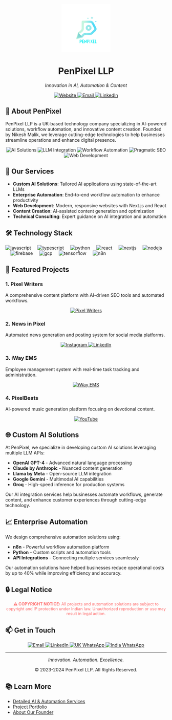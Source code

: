 <div align="center">
  <img src="images/PenPixel_Logo.png" height="150" alt="PenPixel LLP Logo" />
  <h1>PenPixel LLP</h1>
  <p><em>Innovation in AI, Automation & Content</em></p>
  
  <a href="https://penpixel.in" target="_blank">
    <img src="https://img.shields.io/badge/Website-penpixel.in-1a73e8?style=for-the-badge" alt="Website" />
  </a>
  <a href="mailto:contact@penpixel.in">
    <img src="https://img.shields.io/badge/Email-contact@penpixel.in-D14836?style=for-the-badge&logo=gmail&logoColor=white" alt="Email" />
  </a>
  <a href="https://www.linkedin.com/company/penpixel-llp">
    <img src="https://img.shields.io/badge/LinkedIn-Penpixel_LLP-0077B5?style=for-the-badge&logo=linkedin&logoColor=white" alt="LinkedIn" />
  </a>
</div>

## 🚀 About PenPixel

PenPixel LLP is a UK-based technology company specializing in AI-powered solutions, workflow automation, and innovative content creation. Founded by Nikesh Malik, we leverage cutting-edge technologies to help businesses streamline operations and enhance digital presence.

<div align="center">
  <img src="https://img.shields.io/badge/AI%20Solutions-FF6B6B?style=for-the-badge" alt="AI Solutions" />
  <img src="https://img.shields.io/badge/LLM%20Integration-4ECDC4?style=for-the-badge" alt="LLM Integration" />
  <img src="https://img.shields.io/badge/Workflow%20Automation-00C7B7?style=for-the-badge" alt="Workflow Automation" />
  <img src="https://img.shields.io/badge/Pragmatic%20SEO-FF4500?style=for-the-badge" alt="Pragmatic SEO" />
  <img src="https://img.shields.io/badge/Web%20Development-1a73e8?style=for-the-badge" alt="Web Development" />
</div>

## 💼 Our Services

- **Custom AI Solutions**: Tailored AI applications using state-of-the-art LLMs
- **Enterprise Automation**: End-to-end workflow automation to enhance productivity
- **Web Development**: Modern, responsive websites with Next.js and React
- **Content Creation**: AI-assisted content generation and optimization
- **Technical Consulting**: Expert guidance on AI integration and automation

## 🛠️ Technology Stack

<div align="left">
  <img src="https://cdn.jsdelivr.net/gh/devicons/devicon/icons/javascript/javascript-original.svg" height="40" alt="javascript" />
  <img width="12" />
  <img src="https://cdn.jsdelivr.net/gh/devicons/devicon/icons/typescript/typescript-original.svg" height="40" alt="typescript" />
  <img width="12" />
  <img src="https://cdn.jsdelivr.net/gh/devicons/devicon/icons/python/python-original.svg" height="40" alt="python" />
  <img width="12" />
  <img src="https://cdn.jsdelivr.net/gh/devicons/devicon/icons/react/react-original.svg" height="40" alt="react" />
  <img width="12" />
  <img src="https://cdn.jsdelivr.net/gh/devicons/devicon/icons/nextjs/nextjs-original.svg" height="40" alt="nextjs" />
  <img width="12" />
  <img src="https://cdn.jsdelivr.net/gh/devicons/devicon/icons/nodejs/nodejs-original.svg" height="40" alt="nodejs" />
  <img width="12" />
  <img src="https://cdn.jsdelivr.net/gh/devicons/devicon/icons/firebase/firebase-plain.svg" height="40" alt="firebase" />
  <img width="12" />
  <img src="https://cdn.jsdelivr.net/gh/devicons/devicon/icons/googlecloud/googlecloud-original.svg" height="40" alt="gcp" />
  <img width="12" />
  <img src="https://cdn.jsdelivr.net/gh/devicons/devicon/icons/tensorflow/tensorflow-original.svg" height="40" alt="tensorflow" />
  <img width="12" />
  <img src="https://n8n.io/favicon.ico" height="40" alt="n8n" />
</div>

## 🌟 Featured Projects

### 1. Pixel Writers
A comprehensive content platform with AI-driven SEO tools and automated workflows.

<div align="center">
  <a href="https://pixelwriters.com" target="_blank">
    <img src="https://img.shields.io/badge/Visit-PixelWriters.com-4285F4?style=for-the-badge" alt="Pixel Writers" />
  </a>
</div>

### 2. News in Pixel
Automated news generation and posting system for social media platforms.

<div align="center">
  <a href="https://www.instagram.com/newsinpixel.en/" target="_blank">
    <img src="https://img.shields.io/badge/Follow-@newsinpixel.en-E4405F?style=for-the-badge&logo=instagram&logoColor=white" alt="Instagram" />
  </a>
  <a href="https://www.linkedin.com/company/news-in-pixel" target="_blank">
    <img src="https://img.shields.io/badge/Follow-News_in_Pixel-0077B5?style=for-the-badge&logo=linkedin&logoColor=white" alt="LinkedIn" />
  </a>
</div>

### 3. iWay EMS
Employee management system with real-time task tracking and administration.

<div align="center">
  <a href="https://ems.way2class.org" target="_blank">
    <img src="https://img.shields.io/badge/Visit-iWay_EMS-34a853?style=for-the-badge" alt="iWay EMS" />
  </a>
</div>

### 4. PixelBeats
AI-powered music generation platform focusing on devotional content.

<div align="center">
  <a href="https://www.youtube.com/@pixelbeats_yt5" target="_blank">
    <img src="https://img.shields.io/badge/Subscribe-PixelBeats-FF0000?style=for-the-badge&logo=youtube&logoColor=white" alt="YouTube" />
  </a>
</div>

## 🌐 Custom AI Solutions

At PenPixel, we specialize in developing custom AI solutions leveraging multiple LLM APIs:

- **OpenAI GPT-4** - Advanced natural language processing
- **Claude by Anthropic** - Nuanced content generation
- **Llama by Meta** - Open-source LLM integration
- **Google Gemini** - Multimodal AI capabilities
- **Groq** - High-speed inference for production systems

Our AI integration services help businesses automate workflows, generate content, and enhance customer experiences through cutting-edge technology.

## 📈 Enterprise Automation

We design comprehensive automation solutions using:

- **n8n** - Powerful workflow automation platform
- **Python** - Custom scripts and automation tools
- **API Integrations** - Connecting multiple services seamlessly

Our automation solutions have helped businesses reduce operational costs by up to 40% while improving efficiency and accuracy.

## 🔒 Legal Notice

<div align="center">
  <p style="font-size: 0.9em; color: #ff6b6b;">
    <strong>⚠️ COPYRIGHT NOTICE:</strong> All projects and automation solutions are subject to copyright and IP protection under Indian law. Unauthorized reproduction or use may result in legal action.
  </p>
</div>

## 📫 Get in Touch

<div align="center">
  <a href="mailto:contact@penpixel.in">
    <img src="https://img.shields.io/badge/Email-contact@penpixel.in-D14836?style=for-the-badge&logo=gmail&logoColor=white" alt="Email" />
  </a>
  <a href="https://www.linkedin.com/company/penpixel-llp">
    <img src="https://img.shields.io/badge/LinkedIn-Penpixel_LLP-0077B5?style=for-the-badge&logo=linkedin&logoColor=white" alt="LinkedIn" />
  </a>
  <a href="https://wa.me/447380549563">
    <img src="https://img.shields.io/badge/UK-+44_7380_549563-25D366?style=for-the-badge&logo=whatsapp&logoColor=white" alt="UK WhatsApp" />
  </a>
  <a href="https://wa.me/918693054729">
    <img src="https://img.shields.io/badge/India-+91_8693_054729-FF9933?style=for-the-badge&logo=whatsapp&logoColor=white" alt="India WhatsApp" />
  </a>
</div>

---

<div align="center">
  <p><em>Innovation. Automation. Excellence.</em></p>
  <p>© 2023-2024 PenPixel LLP. All Rights Reserved.</p>
</div>

## 📚 Learn More

- [Detailed AI & Automation Services](AI-SERVICES.md)
- [Project Portfolio](PROJECTS.md)
- [About Our Founder](PROFILE.md) 
